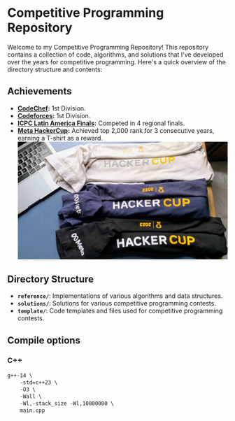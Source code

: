 # Competitive Programming Repository

Welcome to my Competitive Programming Repository! This repository contains a collection of code, algorithms, and solutions that I've developed over the years for competitive programming. Here's a quick overview of the directory structure and contents:

## Achievements
- **[CodeChef](https://www.codechef.com/users/gardusig):** 1st Division.
- **[Codeforces](https://codeforces.com/profile/gardusig):** 1st Division.
- **[ICPC Latin America Finals](https://icpc.global/ICPCID/SP7WIXMME8B8):** Competed in 4 regional finals.
- **[Meta HackerCup](https://www.facebook.com/codingcompetitions/hacker-cup):** Achieved top 2,000 rank for 3 consecutive years, earning a T-shirt as a reward.
    ![HackerCup](./hacker-cup.jpg)

## Directory Structure

- **`reference/`**: Implementations of various algorithms and data structures.
- **`solutions/`**: Solutions for various competitive programming contests.
- **`template/`**: Code templates and files used for competitive programming contests.

## Compile options

### C++

```shell
g++-14 \
    -std=c++23 \
    -O3 \
    -Wall \
    -Wl,-stack_size -Wl,10000000 \
    main.cpp
```
